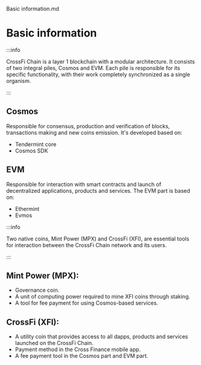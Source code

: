 Basic information.md
# Basic information

:::info

CrossFi Chain is a layer 1 blockchain with a modular architecture. It consists of two integral piles, Cosmos and EVM. Each pile is responsible for its specific functionality, with their work completely synchronized as a single organism.

:::

## Cosmos

Responsible for consensus, production and verification of blocks, transactions making and new coins emission. It's developed based on:

- Tendermint core
- Cosmos SDK

## EVM

Responsible for interaction with smart contracts and launch of decentralized applications, products and services. The EVM part is based on:

- Ethermint
- Evmos

:::info

Two native coins, Mint Power (MPX) and CrossFi (XFI), are essential tools for interaction between the CrossFi Chain network and its users.

:::

## Mint Power (MPX):
- Governance coin.
- A unit of computing power required to mine XFI coins through staking.
- A tool for fee payment for using Cosmos-based services.

## CrossFi (XFI):
- A utility coin that provides access to all dapps, products and services launched on the CrossFi Chain.
- Payment method in the Cross Finance mobile app.
- A fee payment tool in the Cosmos part and EVM part.